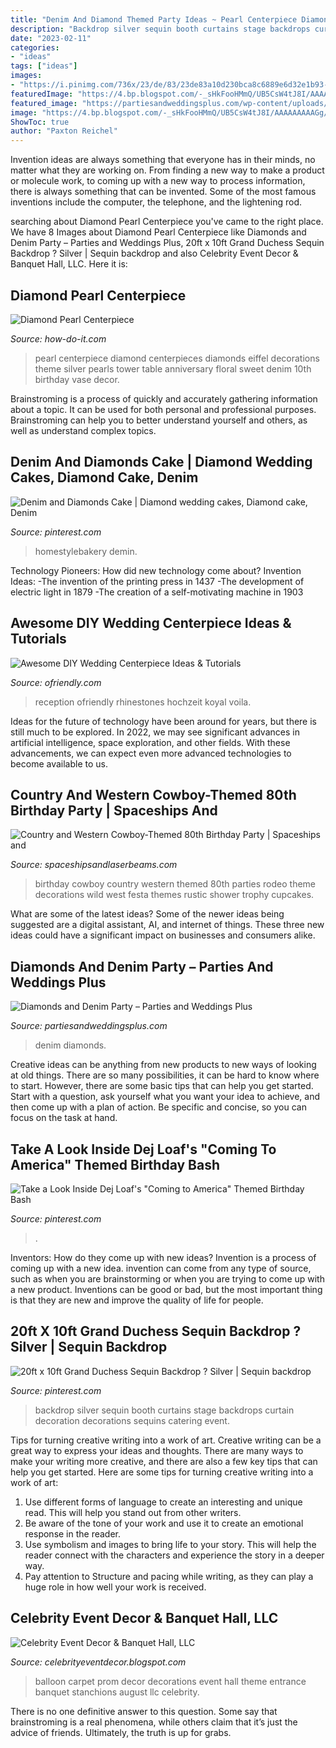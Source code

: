 ```yaml
---
title: "Denim And Diamond Themed Party Ideas ~ Pearl Centerpiece Diamond Centerpieces Diamonds Eiffel Decorations Theme Silver Pearls Tower Table Anniversary Floral Sweet Denim 10th Birthday Vase Decor"
description: "Backdrop silver sequin booth curtains stage backdrops curtain decoration decorations sequins catering event"
date: "2023-02-11"
categories:
- "ideas"
tags: ["ideas"]
images:
- "https://i.pinimg.com/736x/23/de/83/23de83a10d230bca8c6889e6d32e1b93--photo-booth-backdrop-backdrop-ideas.jpg"
featuredImage: "https://4.bp.blogspot.com/-_sHkFooHMmQ/UB5CsW4tJ8I/AAAAAAAAAGg/fBklSva9EEc/s1600/balloondecorationsjacksonville.jpg"
featured_image: "https://partiesandweddingsplus.com/wp-content/uploads/2017/01/8.28.13-574.jpg"
image: "https://4.bp.blogspot.com/-_sHkFooHMmQ/UB5CsW4tJ8I/AAAAAAAAAGg/fBklSva9EEc/s1600/balloondecorationsjacksonville.jpg"
ShowToc: true
author: "Paxton Reichel"
---
```



Invention ideas are always something that everyone has in their minds, no matter what they are working on. From finding a new way to make a product or molecule work, to coming up with a new way to process information, there is always something that can be invented. Some of the most famous inventions include the computer, the telephone, and the lightening rod.

	

		
searching about Diamond Pearl Centerpiece you've came to the right place. We have 8 Images about Diamond Pearl Centerpiece like Diamonds and Denim Party – Parties and Weddings Plus, 20ft x 10ft Grand Duchess Sequin Backdrop ? Silver | Sequin backdrop and also Celebrity Event Decor &amp; Banquet Hall, LLC. Here it is:
		
    
## Diamond Pearl Centerpiece

<img loading=lazy src="http://media-cache-ec0.pinimg.com/736x/0a/c4/ca/0ac4ca71ae59a45ce1c96431fa653962.jpg" onerror="this.onerror=null;this.src='https://tse3.mm.bing.net/th?id=OIP.XwoQGG043nXdhoDxlNnPKgHaK1&amp;pid=15.1';" alt="Diamond Pearl Centerpiece">

_Source: how-do-it.com_

>pearl centerpiece diamond centerpieces diamonds eiffel decorations theme silver pearls tower table anniversary floral sweet denim 10th birthday vase decor. 

	

Brainstroming is a process of quickly and accurately gathering information about a topic. It can be used for both personal and professional purposes. Brainstroming can help you to better understand yourself and others, as well as understand complex topics.

    
## Denim And Diamonds Cake | Diamond Wedding Cakes, Diamond Cake, Denim

<img loading=lazy src="https://i.pinimg.com/736x/3e/86/25/3e862549e153bc2a64df2730e6559b0b.jpg" onerror="this.onerror=null;this.src='https://tse1.mm.bing.net/th?id=OIP.sdoZ85_OuRSRKjDk3odX1wHaJQ&amp;pid=15.1';" alt="Denim and Diamonds Cake | Diamond wedding cakes, Diamond cake, Denim">

_Source: pinterest.com_

>homestylebakery demin. 

	

Technology Pioneers: How did new technology come about?
Invention Ideas: 
-The invention of the printing press in 1437 
-The development of electric light in 1879 
-The creation of a self-motivating machine in 1903

    
## Awesome DIY Wedding Centerpiece Ideas &amp; Tutorials

<img loading=lazy src="https://ofriendly.com/wp-content/uploads/2016/11/wedding-centerpiece/17-diy-wedding-centerpiece-ideas.jpg" onerror="this.onerror=null;this.src='https://tse2.mm.bing.net/th?id=OIP.cpxkAp_RDYU-x-vQzVb4iQHaLK&amp;pid=15.1';" alt="Awesome DIY Wedding Centerpiece Ideas &amp; Tutorials">

_Source: ofriendly.com_

>reception ofriendly rhinestones hochzeit koyal voila. 

	

Ideas for the future of technology have been around for years, but there is still much to be explored. In 2022, we may see significant advances in artificial intelligence, space exploration, and other fields. With these advancements, we can expect even more advanced technologies to become available to us.

    
## Country And Western Cowboy-Themed 80th Birthday Party | Spaceships And

<img loading=lazy src="http://spaceshipsandlaserbeams.com/wp-content/uploads/2015/09/boys-cowboy-birthday-party-ideas-1.jpg" onerror="this.onerror=null;this.src='https://tse1.mm.bing.net/th?id=OIP.wOfkTCfivcAOSM1jc5YGNwHaLH&amp;pid=15.1';" alt="Country and Western Cowboy-Themed 80th Birthday Party | Spaceships and">

_Source: spaceshipsandlaserbeams.com_

>birthday cowboy country western themed 80th parties rodeo theme decorations wild west festa themes rustic shower trophy cupcakes. 

	

What are some of the latest ideas?
Some of the newer ideas being suggested are a digital assistant, AI, and internet of things. These three new ideas could have a significant impact on businesses and consumers alike.

    
## Diamonds And Denim Party – Parties And Weddings Plus

<img loading=lazy src="https://partiesandweddingsplus.com/wp-content/uploads/2017/01/8.28.13-574.jpg" onerror="this.onerror=null;this.src='https://tse1.mm.bing.net/th?id=OIP.lDZh-lA7aQTBvlo33BGSXwHaJ4&amp;pid=15.1';" alt="Diamonds and Denim Party – Parties and Weddings Plus">

_Source: partiesandweddingsplus.com_

>denim diamonds. 

	

Creative ideas can be anything from new products to new ways of looking at old things. There are so many possibilities, it can be hard to know where to start. However, there are some basic tips that can help you get started. Start with a question, ask yourself what you want your idea to achieve, and then come up with a plan of action. Be specific and concise, so you can focus on the task at hand.

    
## Take A Look Inside Dej Loaf&#039;s &quot;Coming To America&quot; Themed Birthday Bash

<img loading=lazy src="https://i.pinimg.com/originals/80/df/d6/80dfd6c9caf173805a0fb67ab079c64e.jpg" onerror="this.onerror=null;this.src='https://tse4.mm.bing.net/th?id=OIP.2j9Wp4CwgJ-f3LeK3gIAYQHaKk&amp;pid=15.1';" alt="Take a Look Inside Dej Loaf&#039;s &quot;Coming to America&quot; Themed Birthday Bash">

_Source: pinterest.com_

>. 

	

Inventors: How do they come up with new ideas?
Invention is a process of coming up with a new idea. invention can come from any type of source, such as when you are brainstorming or when you are trying to come up with a new product. Inventions can be good or bad, but the most important thing is that they are new and improve the quality of life for people.

    
## 20ft X 10ft Grand Duchess Sequin Backdrop ? Silver | Sequin Backdrop

<img loading=lazy src="https://i.pinimg.com/736x/23/de/83/23de83a10d230bca8c6889e6d32e1b93--photo-booth-backdrop-backdrop-ideas.jpg" onerror="this.onerror=null;this.src='https://tse4.mm.bing.net/th?id=OIP.8iOUBl2vVMZq5gDS0ndCpgHaFj&amp;pid=15.1';" alt="20ft x 10ft Grand Duchess Sequin Backdrop ? Silver | Sequin backdrop">

_Source: pinterest.com_

>backdrop silver sequin booth curtains stage backdrops curtain decoration decorations sequins catering event. 

	

Tips for turning creative writing into a work of art.
Creative writing can be a great way to express your ideas and thoughts. There are many ways to make your writing more creative, and there are also a few key tips that can help you get started. Here are some tips for turning creative writing into a work of art:
1. Use different forms of language to create an interesting and unique read. This will help you stand out from other writers.
2. Be aware of the tone of your work and use it to create an emotional response in the reader.
3. Use symbolism and images to bring life to your story. This will help the reader connect with the characters and experience the story in a deeper way.
4. Pay attention to Structure and pacing while writing, as they can play a huge role in how well your work is received.

    
## Celebrity Event Decor &amp; Banquet Hall, LLC

<img loading=lazy src="https://4.bp.blogspot.com/-_sHkFooHMmQ/UB5CsW4tJ8I/AAAAAAAAAGg/fBklSva9EEc/s1600/balloondecorationsjacksonville.jpg" onerror="this.onerror=null;this.src='https://tse1.mm.bing.net/th?id=OIP.lPjObb1qFdJWJqDasSt5ugHaE6&amp;pid=15.1';" alt="Celebrity Event Decor &amp; Banquet Hall, LLC">

_Source: celebrityeventdecor.blogspot.com_

>balloon carpet prom decor decorations event hall theme entrance banquet stanchions august llc celebrity. 

	

There is no one definitive answer to this question. Some say that brainstroming is a real phenomena, while others claim that it’s just the advice of friends. Ultimately, the truth is up for grabs.

